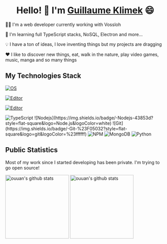 <h1 align="center">Hello! 👋 I'm <a href="https://www.linkedin.com/in/guillaume-klimek/">Guillaume Klimek</a> 😄</h1>

🧑‍💻 I'm a web developer currently working with Vossloh

🌱 I'm learning full TypeScript stacks, NoSQL, Electron and more...

💡 I have a ton of ideas, I love inventing things but my projects are dragging

❤️ I like to discover new things, eat, walk in the nature, play video games, music, manga and so many things

## My Technologies Stack

[![OS](https://img.shields.io/badge/OS-Linux-informational?style=flat-square&logo=linux&logoColor=white)](https://en.wikipedia.org/wiki/Linux)

[![Editor](https://img.shields.io/badge/Editor-webstorm-blue?logo=webstorm)](https://www.jetbrains.com/webstorm/)

[![Editor](https://img.shields.io/badge/Editor-pycharm-5ADE78?logo=pycharm)](https://www.jetbrains.com/pycharm/)

<img alt="TypeScript" src="https://img.shields.io/badge/-TypeScript-007ACC?style=flat-square&logo=typescript&logoColor=white" />
![Nodejs](https://img.shields.io/badge/-Nodejs-43853d?style=flat-square&logo=Node.js&logoColor=white)
![Git](https://img.shields.io/badge/-Git-%23F05032?style=flat-square&logo=git&logoColor=%23ffffff)
<img alt="NPM" src="https://img.shields.io/badge/-NPM-CB3837?style=flat-square&logo=npm&logoColor=white" />
<img alt="MongoDB" src="https://img.shields.io/badge/-MongoDB-13aa52?style=flat-square&logo=mongodb&logoColor=white" />
<img alt="Python" src="https://img.shields.io/badge/-python-FDD33D?logo=python" />


## Public Statistics

Most of my work since I started developing has been private. I'm trying to go open source!

<p align="left">
<img alt="ouuan's github stats" height='200' src="https://github-readme-stats.vercel.app/api?username=guiklimek&hide=stars&count_private=true&include_all_commits=true&show_icons=true">
<img alt="ouuan's github stats" height='200' src="https://github-readme-stats.vercel.app/api/top-langs/?username=guiklimek"> <!-- &hide=python -->
</p>
